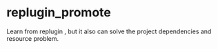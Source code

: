 # replugin_promote
Learn from replugin , but it also can solve the project dependencies and resource problem.
